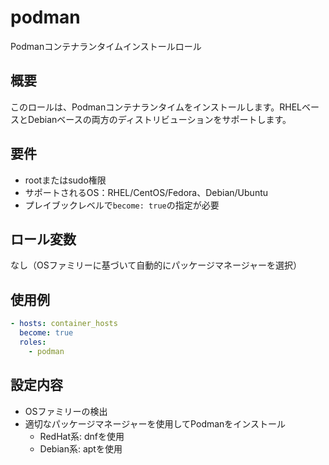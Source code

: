 # podman

Podmanコンテナランタイムインストールロール

## 概要

このロールは、Podmanコンテナランタイムをインストールします。RHELベースとDebianベースの両方のディストリビューションをサポートします。

## 要件

- rootまたはsudo権限
- サポートされるOS：RHEL/CentOS/Fedora、Debian/Ubuntu
- プレイブックレベルで`become: true`の指定が必要

## ロール変数

なし（OSファミリーに基づいて自動的にパッケージマネージャーを選択）

## 使用例

```yaml
- hosts: container_hosts
  become: true
  roles:
    - podman
```

## 設定内容

- OSファミリーの検出
- 適切なパッケージマネージャーを使用してPodmanをインストール
  - RedHat系: dnfを使用
  - Debian系: aptを使用